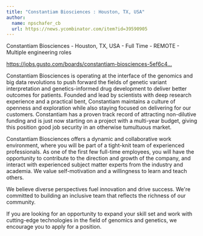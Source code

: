 ```yaml
---
title: "Constantiam Biosciences : Houston, TX, USA"
author:
  name: npschafer_cb
  url: https://news.ycombinator.com/item?id=39590905
---
```

Constantiam Biosciences - Houston, TX, USA - Full Time - REMOTE - Multiple engineering roles

<a href="https:&#x2F;&#x2F;jobs.gusto.com&#x2F;boards&#x2F;constantiam-biosciences-5ef6c4aa-0b07-45a6-a40c-92928295a0a1" rel="nofollow">https:&#x2F;&#x2F;jobs.gusto.com&#x2F;boards&#x2F;constantiam-biosciences-5ef6c4...</a>

Constantiam Biosciences is operating at the interface of the genomics and big data revolutions to push forward the fields of genetic variant interpretation and genetics-informed drug development to deliver better outcomes for patients. Founded and lead by scientists with deep research experience and a practical bent, Constantiam maintains a culture of openness and exploration while also staying focused on delivering for our customers. Constantiam has a proven track record of attracting non-dilutive funding and is just now starting on a project with a multi-year budget, giving this position good job security in an otherwise tumultuous market.

Constantiam Biosciences offers a dynamic and collaborative work environment, where you will be part of a tight-knit team of experienced professionals. As one of the first few full-time employees, you will have the opportunity to contribute to the direction and growth of the company, and interact with experienced subject matter experts from the industry and academia. We value self-motivation and a willingness to learn and teach others.

We believe diverse perspectives fuel innovation and drive success. We&#x27;re committed to building an inclusive team that reflects the richness of our community.

If you are looking for an opportunity to expand your skill set and work with cutting-edge technologies in the field of genomics and genetics, we encourage you to apply for a position.
